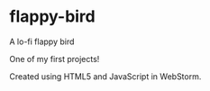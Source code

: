 # flappy-bird
A lo-fi flappy bird

One of my first projects! 

Created using HTML5 and JavaScript in WebStorm.
